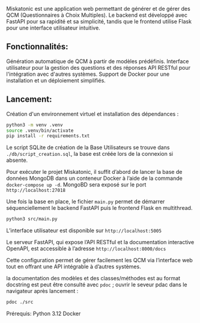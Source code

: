 Miskatonic est une application web permettant de générer et de gérer des QCM (Questionnaires à Choix Multiples). Le backend est développé avec FastAPI pour sa rapidité et sa simplicité,
tandis que le frontend utilise Flask pour une interface utilisateur intuitive.

## Fonctionnalités:

Génération automatique de QCM à partir de modèles prédéfinis.
Interface utilisateur pour la gestion des questions et des réponses
API RESTful pour l'intégration avec d'autres systèmes.
Support de Docker pour une installation et un déploiement simplifiés.

## Lancement:

Création d'un environnement virtuel et installation des dépendances :

```bash
python3 -m venv .venv
source .venv/bin/activate
pip install -r requirements.txt
```

Le script SQLite de création de la Base Utilisateurs se trouve dans `./db/script_creation.sql`, la base est créée lors de la connexion si absente.

Pour exécuter le projet Miskatonic, il suffit d’abord de lancer la base de données MongoDB dans un conteneur Docker à l’aide de la commande `docker-compose up -d`. MongoBD sera exposé sur le port `http://localhost:27018`

Une fois la base en place, le fichier `main.py` permet de démarrer séquenciellement le backend FastAPI puis le frontend Flask en multithread.

```bash
python3 src/main.py
```

L’interface utilisateur est disponible sur `http://localhost:5005`

Le serveur FastAPI, qui expose l’API RESTful et la documentation interactive OpenAPI, est accessible à l’adresse `http://localhost:8000/docs`

Cette configuration permet de gérer facilement les QCM via l’interface web tout en offrant une API intégrable à d’autres systèmes.

la documentation des modèles et des classes/méthodes est au format docstring est peut être consulté avec `pdoc` ; ouvrir le seveur pdac dans le navigateur après lancement :

```bash
pdoc ./src
```

Prérequis:
Python 3.12
Docker
